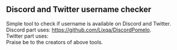 ## Discord and Twitter username checker

Simple tool to check if username is available on Discord and Twitter.  
Discord part uses: https://github.com/Lixqa/DiscordPomelo.  
Twitter part uses:  
Praise be to the creators of above tools.
